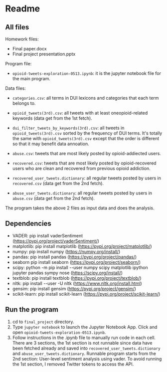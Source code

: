 # Readme

## All files

Homework files:

- Final paper.docx
- Final project presentation.pptx

Program file:

- `opioid-tweets-exploration-0513.ipynb`: it is the jupyter notebook file for the main program.

Data files:

- `categories.csv`: all terms in DUI lexicons and categories that each term belongs to.
- `opioid_tweets(3rd).csv`: all tweets with at least oneopioid-related keywords (data get from the 1st fetch).
- `dui_filter_tweets_by_keywords(3rd).csv`: all tweets in `opioid_tweets(3rd).csv` sorted by the frequency of DUI terms. It's totally the same with `opioid_tweets(3rd).csv` except that the order is different so that it may benefit data annoation.
- `abuse.csv`: tweets that are most likely posted by opioid-addiected users.
- `recovered.csv`: tweets that are most likely posted by opioid-recovered users who are clean and recovered from previous opioid addiction.

- `recovered_user_tweets.dictionary`: all regular tweets posted by users in `recovered.csv` (data get from the 2nd fetch).
- `abuse_user_tweets.dictionary`: all regular tweets posted by users in `abuse.csv` (data get from the 2nd fetch).

The program takes the above 2 files as input data and does the analysis.

## Dependencies

- VADER: pip install vaderSentiment (https://pypi.org/project/vaderSentiment/)
- matplotlib: pip install matplotlib (https://pypi.org/project/matplotlib/)
- numpy: pip install numpy (https://numpy.org/install/)
- pandas: pip install pandas (https://pypi.org/project/pandas/)
- seaborn pip install seaborn (https://pypi.org/project/seaborn/)
- scipy: python -m pip install --user numpy scipy matplotlib ipython jupyter pandas sympy nose (https://scipy.org/install/)
- textblob: pip install textblob (https://pypi.org/project/textblob/)
- nltk: pip install --user -U nltk (https://www.nltk.org/install.html)
- gensim: pip install gensim (https://pypi.org/project/gensim/)
- scikit-learn: pip install scikit-learn (https://pypi.org/project/scikit-learn/)

## Run the program

1. cd to `final_project` directory.
2. Type `jupyter notebook` to launch the Jupyter Notebook App. Click and open `opioid-tweets-exploration-0513.ipynb`.
3. Follow instructions in the .ipynb file to manually run code in each cell. There are 3 sections, the 1st section is not runnable since data have been fetched already and saved into `recovered_user_tweets.dictionary` and `abuse_user_tweets.dictionary`. Runnable program starts from the 2nd section: User-level sentiment analysis using vader. To avoid running the 1st section, I removed Twitter tokens to access the API.
